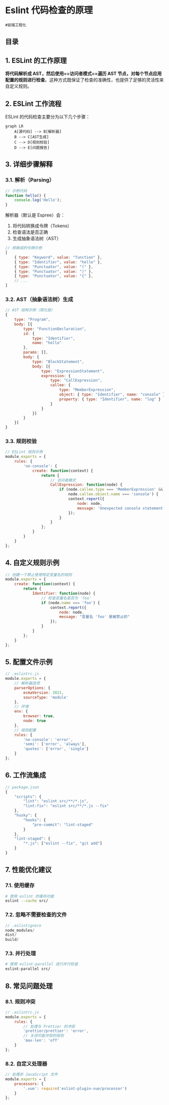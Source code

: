 
# Eslint 代码检查的原理

`#前端工程化` 


## 目录
<!-- toc -->
 ## 1. ESLint 的工作原理 

**将代码解析成 AST，然后使用==访问者模式==遍历 AST 节点，对每个节点应用配置的规则进行检查**。这种方式既保证了检查的准确性，也提供了足够的灵活性来自定义规则。

## 2. ESLint 工作流程

ESLint 的代码检查主要分为以下几个步骤：

```mermaid
graph LR
    A[源代码] --> B[解析器]
    B --> C[AST生成]
    C --> D[规则校验]
    D --> E[问题报告]
```

## 3. 详细步骤解释

### 3.1. 解析（Parsing）

```javascript
// 示例代码
function hello() {
    console.log('Hello');
}
```

解析器（默认是 Espree）会：
1. 将代码转换成令牌（Tokens）
2. 检查语法是否正确
3. 生成抽象语法树（AST）

```javascript
// 转换成的令牌示例
[
    { type: "Keyword", value: "function" },
    { type: "Identifier", value: "hello" },
    { type: "Punctuator", value: "(" },
    { type: "Punctuator", value: ")" },
    { type: "Punctuator", value: "{" },
    // ...
]
```

### 3.2. AST（抽象语法树）生成

```javascript
// AST 结构示例（简化版）
{
    type: "Program",
    body: [{
        type: "FunctionDeclaration",
        id: {
            type: "Identifier",
            name: "hello"
        },
        params: [],
        body: {
            type: "BlockStatement",
            body: [{
                type: "ExpressionStatement",
                expression: {
                    type: "CallExpression",
                    callee: {
                        type: "MemberExpression",
                        object: { type: "Identifier", name: "console" },
                        property: { type: "Identifier", name: "log" }
                    }
                }
            }]
        }
    }]
}
```

### 3.3. 规则校验

```javascript
// ESLint 规则示例
module.exports = {
    rules: {
        'no-console': {
            create: function(context) {
                return {
                    // 访问者模式
                    CallExpression: function(node) {
                        if (node.callee.type === 'MemberExpression' &&
                            node.callee.object.name === 'console') {
                            context.report({
                                node: node,
                                message: 'Unexpected console statement.'
                            });
                        }
                    }
                };
            }
        }
    }
};
```

## 4. 自定义规则示例

```javascript hl:10
// 创建一个禁止使用特定变量名的规则
module.exports = {
    create: function(context) {
        return {
            Identifier: function(node) {
                // 检查变量名是否为 'foo'
                if (node.name === 'foo') {
                    context.report({
                        node: node,
                        message: "变量名 'foo' 是被禁止的"
                    });
                }
            }
        };
    }
};
```

## 5. 配置文件示例

```javascript
// .eslintrc.js
module.exports = {
    // 解析器选项
    parserOptions: {
        ecmaVersion: 2021,
        sourceType: 'module'
    },
    // 环境
    env: {
        browser: true,
        node: true
    },
    // 规则配置
    rules: {
        'no-console': 'error',
        'semi': ['error', 'always'],
        'quotes': ['error', 'single']
    }
};
```

## 6. 工作流集成

```javascript hl:9
// package.json
{
    "scripts": {
        "lint": "eslint src/**/*.js",
        "lint:fix": "eslint src/**/*.js --fix"
    },
    "husky": {
        "hooks": {
            "pre-commit": "lint-staged"
        }
    },
    "lint-staged": {
        "*.js": ["eslint --fix", "git add"]
    }
}
```

## 7. 性能优化建议

### 7.1. **使用缓存**

```bash
# 使用 eslint 的缓存功能
eslint --cache src/
```

### 7.2. **忽略不需要检查的文件**

```javascript
// .eslintignore
node_modules/
dist/
build/
```

### 7.3. **并行处理**

```bash
# 使用 eslint-parallel 进行并行检查
eslint-parallel src/
```

## 8. 常见问题处理

### 8.1. **规则冲突**

```javascript
// .eslintrc.js
module.exports = {
    rules: {
        // 处理与 Prettier 的冲突
        'prettier/prettier': 'error',
        // 关闭可能冲突的规则
        'max-len': 'off'
    }
};
```

### 8.2. **自定义处理器**

```javascript
// 处理非 JavaScript 文件
module.exports = {
    processors: {
        '.vue': require('eslint-plugin-vue/processor')
    }
};
```



